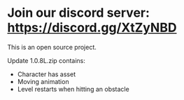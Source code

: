 # Join our discord server: https://discord.gg/XtZyNBD
This is an open source project. 

Update 1.0.8L.zip  contains:
- Character has asset
- Moving animation
- Level restarts when hitting an obstacle

